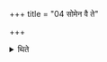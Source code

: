 +++
title = "04 सोमेन वै ते"

+++

<details><summary>थिते</summary>

4. The answer is, “Through Soma indeed as the Grhapati did they prosper and through him did they create plants." 
</details>
